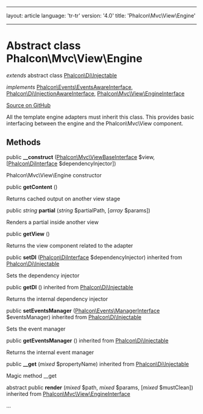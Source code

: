 * * *

layout: article language: 'tr-tr' version: '4.0' title: 'Phalcon\Mvc\View\Engine'

* * *

# Abstract class **Phalcon\Mvc\View\Engine**

*extends* abstract class [Phalcon\Di\Injectable](/4.0/en/api/Phalcon_Di_Injectable)

*implements* [Phalcon\Events\EventsAwareInterface](/4.0/en/api/Phalcon_Events_EventsAwareInterface), [Phalcon\Di\InjectionAwareInterface](/4.0/en/api/Phalcon_Di_InjectionAwareInterface), [Phalcon\Mvc\View\EngineInterface](/4.0/en/api/Phalcon_Mvc_View_EngineInterface)

<a href="https://github.com/phalcon/cphalcon/tree/v4.0.0/phalcon/mvc/view/engine.zep" class="btn btn-default btn-sm">Source on GitHub</a>

All the template engine adapters must inherit this class. This provides basic interfacing between the engine and the Phalcon\Mvc\View component.

## Methods

public **__construct** ([Phalcon\Mvc\ViewBaseInterface](/4.0/en/api/Phalcon_Mvc_ViewBaseInterface) $view, [[Phalcon\DiInterface](/4.0/en/api/Phalcon_DiInterface) $dependencyInjector])

Phalcon\Mvc\View\Engine constructor

public **getContent** ()

Returns cached output on another view stage

public *string* **partial** (*string* $partialPath, [*array* $params])

Renders a partial inside another view

public **getView** ()

Returns the view component related to the adapter

public **setDI** ([Phalcon\DiInterface](/4.0/en/api/Phalcon_DiInterface) $dependencyInjector) inherited from [Phalcon\Di\Injectable](/4.0/en/api/Phalcon_Di_Injectable)

Sets the dependency injector

public **getDI** () inherited from [Phalcon\Di\Injectable](/4.0/en/api/Phalcon_Di_Injectable)

Returns the internal dependency injector

public **setEventsManager** ([Phalcon\Events\ManagerInterface](/4.0/en/api/Phalcon_Events_ManagerInterface) $eventsManager) inherited from [Phalcon\Di\Injectable](/4.0/en/api/Phalcon_Di_Injectable)

Sets the event manager

public **getEventsManager** () inherited from [Phalcon\Di\Injectable](/4.0/en/api/Phalcon_Di_Injectable)

Returns the internal event manager

public **__get** (*mixed* $propertyName) inherited from [Phalcon\Di\Injectable](/4.0/en/api/Phalcon_Di_Injectable)

Magic method __get

abstract public **render** (*mixed* $path, *mixed* $params, [*mixed* $mustClean]) inherited from [Phalcon\Mvc\View\EngineInterface](/4.0/en/api/Phalcon_Mvc_View_EngineInterface)

...